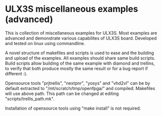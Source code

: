 # ULX3S miscellaneous examples (advanced)

This is collection of miscellaneous examples for ULX3S.
Most examples are advanced and demonstrate various capabilites
of ULX3S board. Developed and tested on linux using commandline.

A novel structure of makefiles and scripts is used to ease and
the building and upload of the examples. All examples should
share same build scripts. Build scripts allow building of
the same example with diamond and trellins, to verify that
both produce mostly the same result or for a bug report if different :).

Opensource tools "prjtrellis", "nextpnr", "yosys" and "vhd2vl"
can be by default extracted to "/mt/scratch/tmp/openfpga/" and compiled.
Makefiles will use above path. This path can be changed at editing
"scripts/trellis_path.mk".

Installation of opensource tools using "make install" is not required.
